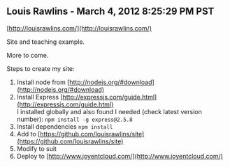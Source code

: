 ## Louis Rawlins - March 4, 2012 8:25:29 PM PST

[http://louisrawlins.com/](http://louisrawlins.com/)

Site and teaching example.

More to come.

Steps to create my site:

1. Install node from [http://nodejs.org/#download](http://nodejs.org/#download)
1. Install Express [http://expressjs.com/guide.html](http://expressjs.com/guide.html)<br>
    I installed globally and also found I needed (check latest version number): `npm install -g express@2.5.8`
1. Install dependencies `npm install`
1. Add to [https://github.com/louisrawlins/site](https://github.com/louisrawlins/site)
1. Modify to suit
1. Deploy to [http://www.joyentcloud.com/](http://www.joyentcloud.com/)